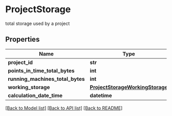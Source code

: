# ProjectStorage

total storage used by a project
## Properties
Name | Type | Description | Notes
------------ | ------------- | ------------- | -------------
**project_id** | **str** |  | [optional] 
**points_in_time_total_bytes** | **int** |  | [optional] 
**running_machines_total_bytes** | **int** |  | [optional] 
**working_storage** | [**ProjectStorageWorkingStorage**](ProjectStorageWorkingStorage.md) |  | [optional] 
**calculation_date_time** | **datetime** |  | [optional] 

[[Back to Model list]](../README.md#documentation-for-models) [[Back to API list]](../README.md#documentation-for-api-endpoints) [[Back to README]](../README.md)


